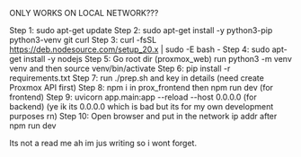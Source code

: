 ONLY WORKS ON LOCAL NETWORK??? 

Step 1: sudo apt-get update
Step 2: sudo apt-get install -y python3-pip python3-venv git curl
Step 3: curl -fsSL https://deb.nodesource.com/setup_20.x | sudo -E bash -
Step 4: sudo apt-get install -y nodejs
Step 5: Go root dir (proxmox_web) run python3 -m venv venv and then source venv/bin/activate
Step 6: pip install -r requirements.txt
Step 7: run ./prep.sh and key in details (need create Proxmox API first)
Step 8: npm i in prox_frontend then npm run dev (for frontend)
Step 9: uvicorn app.main:app --reload --host 0.0.0.0 (for backend) (ye ik its 0.0.0.0 which is bad but its for my own development purposes rn)
Step 10: Open browser and put in the network ip addr after npm run dev

Its not a read me ah im jus writing so i wont forget.
